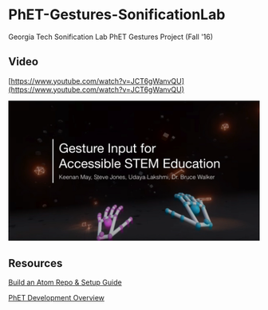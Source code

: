 # PhET-Gestures-SonificationLab
Georgia Tech Sonification Lab PhET Gestures Project (Fall '16)

## Video
[https://www.youtube.com/watch?v=JCT6gWanvQU](https://www.youtube.com/watch?v=JCT6gWanvQU)

[![Title-Slide](https://raw.githubusercontent.com/Steve-Jones/PhET-Gestures-SonificationLab/master/Title-Slide.png)](https://www.youtube.com/watch?v=JCT6gWanvQU)

## Resources
[Build an Atom Repo & Setup Guide](https://github.com/phetsims/build-an-atom)

[PhET Development Overview](http://bit.ly/phet-html5-development-overview)
